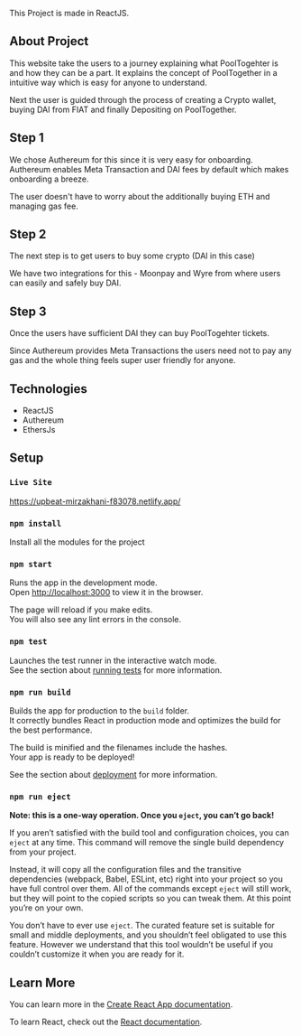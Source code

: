 This Project is made in ReactJS.

## About Project
 
This website take the users to a journey explaining what PoolTogehter is and how they can be a part. It explains the concept of PoolTogether in a intuitive way which is easy for anyone to understand.

Next the user is guided through the process of creating a Crypto wallet, buying DAI from FIAT and finally Depositing on PoolTogether.

## Step 1
We chose Authereum for this since it is very easy for onboarding. Authereum enables Meta Transaction and DAI fees by default which makes onboarding a breeze. 

The user doesn't have to worry about the additionally buying ETH and managing gas fee. 

## Step 2

The next step is to get users to buy some crypto (DAI in this case) 

We have two integrations for this - Moonpay and Wyre from where users can easily and safely buy DAI.

## Step 3

Once the users have sufficient DAI they can buy PoolTogehter tickets.

Since Authereum provides Meta Transactions the users need not to pay any gas and the whole thing feels super user friendly for anyone. 

## Technologies 
- ReactJS
- Authereum
- EthersJs

## Setup 

### `Live Site`
https://upbeat-mirzakhani-f83078.netlify.app/

### `npm install`
Install all the modules for the project
### `npm start`

Runs the app in the development mode.<br />
Open [http://localhost:3000](http://localhost:3000) to view it in the browser.

The page will reload if you make edits.<br />
You will also see any lint errors in the console.

### `npm test`

Launches the test runner in the interactive watch mode.<br />
See the section about [running tests](https://facebook.github.io/create-react-app/docs/running-tests) for more information.

### `npm run build`

Builds the app for production to the `build` folder.<br />
It correctly bundles React in production mode and optimizes the build for the best performance.

The build is minified and the filenames include the hashes.<br />
Your app is ready to be deployed!

See the section about [deployment](https://facebook.github.io/create-react-app/docs/deployment) for more information.

### `npm run eject`

**Note: this is a one-way operation. Once you `eject`, you can’t go back!**

If you aren’t satisfied with the build tool and configuration choices, you can `eject` at any time. This command will remove the single build dependency from your project.

Instead, it will copy all the configuration files and the transitive dependencies (webpack, Babel, ESLint, etc) right into your project so you have full control over them. All of the commands except `eject` will still work, but they will point to the copied scripts so you can tweak them. At this point you’re on your own.

You don’t have to ever use `eject`. The curated feature set is suitable for small and middle deployments, and you shouldn’t feel obligated to use this feature. However we understand that this tool wouldn’t be useful if you couldn’t customize it when you are ready for it.

## Learn More

You can learn more in the [Create React App documentation](https://facebook.github.io/create-react-app/docs/getting-started).

To learn React, check out the [React documentation](https://reactjs.org/).

